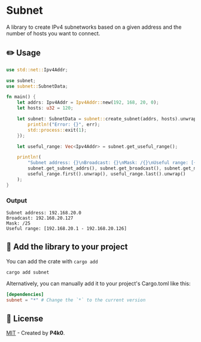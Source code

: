 # Subnet

A library to create IPv4 subnetworks based on a given address and the number of hosts you want to connect.

## ✏️ Usage

```rust
use std::net::Ipv4Addr;

use subnet;
use subnet::SubnetData;

fn main() {
    let addrs: Ipv4Addr = Ipv4Addr::new(192, 168, 20, 0);
    let hosts: u32 = 120;

    let subnet: SubnetData = subnet::create_subnet(addrs, hosts).unwrap_or_else(|err| {
        println!("Error: {}", err);
        std::process::exit(1);
    });

    let useful_range: Vec<Ipv4Addr> = subnet.get_useful_range();

    println!(
        "Subnet address: {}\nBroadcast: {}\nMask: /{}\nUseful range: [{} - {}]",
        subnet.get_subnet_addrs(), subnet.get_broadcast(), subnet.get_mask(), 
        useful_range.first().unwrap(), useful_range.last().unwrap()
    );
}
```

### Output

```terminal
Subnet address: 192.168.20.0
Broadcast: 192.168.20.127
Mask: /25
Useful range: [192.168.20.1 - 192.168.20.126]
```

## 📖 Add the library to your project

You can add the crate with `cargo add`

```terminal
cargo add subnet
```

Alternatively, you can manually add it to your project's Cargo.toml like this:

```toml
[dependencies]
subnet = "*" # Change the `*` to the current version
```

## 🔑 License

[MIT](https://opensource.org/license/mit/) - Created by **P4k0**.
